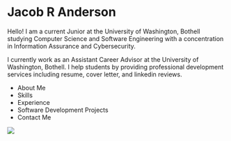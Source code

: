 
# Jacob R Anderson
Hello! I am a current Junior at the University of Washington, Bothell studying Computer Science and Software Engineering with a concentration in Information Assurance and Cybersecurity.

I currently work as an Assistant Career Advisor at the University of Washington, Bothell. I help students by providing professional development services including resume, cover letter, and linkedin reviews.

<ul>
  <li>About Me</li>
  <li>Skills</li>
  <li>Experience</li>
  <li>Software Development Projects</li>
  <li>Contact Me</li>
</ul>

<image src="W-Logo_Purple_RGB.png" class="center" />
